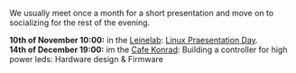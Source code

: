 
<!--
Wir treffen uns jeden dritten Freitag im Monat ab 19:00 Uhr im
[Cafe Konrad]( https://www.openstreetmap.org/search?query=cafe%20konrad%20hannover#map=19/52.37246/9.73353 ).
-->

We usually meet once a month for a short presentation and move on to socializing for the rest of the evening.

<div class="box" markdown="1">
<strong>10th of November 10:00:</strong> in the <a href="https://www.leinelab.org/">Leinelab</a>:  <a href="https://www.leinelab.org/doku.php/veranstaltungen:linux_presentation_day_am_10.11.2018">Linux Praesentation Day</a>.
</br><strong>14th of December 19:00:</strong> im the <a href="https://www.openstreetmap.org/search?query=cafe%20konrad%20hannover#map=19/52.37246/9.73353">Cafe Konrad</a>: Building a controller for high power leds: Hardware design & Firmware
</div>
